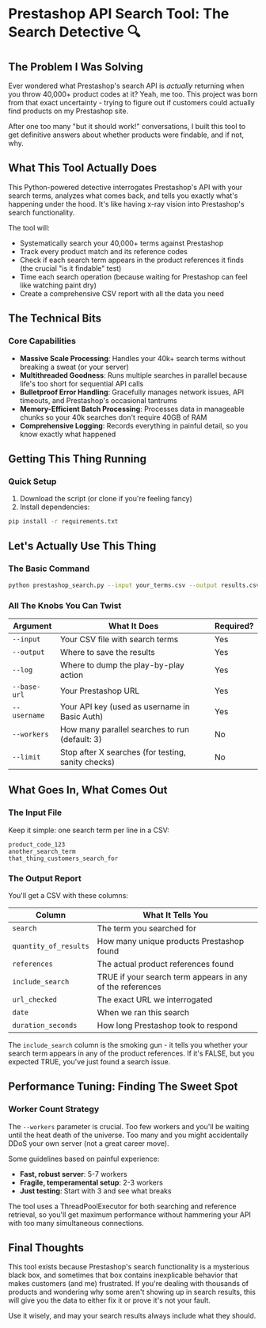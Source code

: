 # Prestashop API Search Tool: The Search Detective 🔍

## The Problem I Was Solving

Ever wondered what Prestashop's search API is *actually* returning when you throw 40,000+ product codes at it? Yeah, me
too. This project was born from that exact uncertainty - trying to figure out if customers could actually find products
on my Prestashop site.

After one too many "but it should work!" conversations, I built this tool to get definitive answers about whether
products were findable, and if not, why.

## What This Tool Actually Does

This Python-powered detective interrogates Prestashop's API with your search terms, analyzes what comes back, and tells
you exactly what's happening under the hood. It's like having x-ray vision into Prestashop's search functionality.

The tool will:

- Systematically search your 40,000+ terms against Prestashop
- Track every product match and its reference codes
- Check if each search term appears in the product references it finds (the crucial "is it findable" test)
- Time each search operation (because waiting for Prestashop can feel like watching paint dry)
- Create a comprehensive CSV report with all the data you need

## The Technical Bits

### Core Capabilities

- **Massive Scale Processing**: Handles your 40k+ search terms without breaking a sweat (or your server)
- **Multithreaded Goodness**: Runs multiple searches in parallel because life's too short for sequential API calls
- **Bulletproof Error Handling**: Gracefully manages network issues, API timeouts, and Prestashop's occasional tantrums
- **Memory-Efficient Batch Processing**: Processes data in manageable chunks so your 40k searches don't require 40GB of
  RAM
- **Comprehensive Logging**: Records everything in painful detail, so you know exactly what happened

## Getting This Thing Running

### Quick Setup

1. Download the script (or clone if you're feeling fancy)
2. Install dependencies:

```bash
pip install -r requirements.txt
```

## Let's Actually Use This Thing

### The Basic Command

```bash
python prestashop_search.py --input your_terms.csv --output results.csv --log search.log --base-url https://your-shop.com --username YOUR_API_KEY
```

### All The Knobs You Can Twist

| Argument     | What It Does                                       | Required? |
|--------------|----------------------------------------------------|-----------|
| `--input`    | Your CSV file with search terms                    | Yes       |
| `--output`   | Where to save the results                          | Yes       |
| `--log`      | Where to dump the play-by-play action              | Yes       |
| `--base-url` | Your Prestashop URL                                | Yes       |
| `--username` | Your API key (used as username in Basic Auth)      | Yes       |
| `--workers`  | How many parallel searches to run (default: 3)     | No        |
| `--limit`    | Stop after X searches (for testing, sanity checks) | No        |

## What Goes In, What Comes Out

### The Input File

Keep it simple: one search term per line in a CSV:

```
product_code_123
another_search_term
that_thing_customers_search_for
```

### The Output Report

You'll get a CSV with these columns:

| Column                | What It Tells You                                         |
|-----------------------|-----------------------------------------------------------|
| `search`              | The term you searched for                                 |
| `quantity_of_results` | How many unique products Prestashop found                 |
| `references`          | The actual product references found                       |
| `include_search`      | TRUE if your search term appears in any of the references |
| `url_checked`         | The exact URL we interrogated                             |
| `date`                | When we ran this search                                   |
| `duration_seconds`    | How long Prestashop took to respond                       |

The `include_search` column is the smoking gun - it tells you whether your search term appears in any of the product
references. If it's FALSE, but you expected TRUE, you've just found a search issue.

## Performance Tuning: Finding The Sweet Spot

### Worker Count Strategy

The `--workers` parameter is crucial. Too few workers and you'll be waiting until the heat death of the universe. Too
many and you might accidentally DDoS your own server (not a great career move).

Some guidelines based on painful experience:

- **Fast, robust server**: 5-7 workers
- **Fragile, temperamental setup**: 2-3 workers
- **Just testing**: Start with 3 and see what breaks

The tool uses a ThreadPoolExecutor for both searching and reference retrieval, so you'll get maximum performance
without hammering your API with too many simultaneous connections.

## Final Thoughts

This tool exists because Prestashop's search functionality is a mysterious black box, and sometimes that box contains
inexplicable behavior that makes customers (and me) frustrated. If you're dealing with thousands of products and
wondering why some aren't showing up in search results, this will give you the data to either fix it or prove it's not
your fault.

Use it wisely, and may your search results always include what they should.
